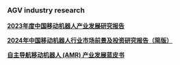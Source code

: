 ### AGV industry research



**[2023年度中国移动机器人产业发展研究报告](http://m.agv-amr.com/news/show.php?itemid=1732)**

 [**2024年中国移动机器人行业市场前景及投资研究报告（简版）**](https://wap.seccw.com/document/detail/id/24884.html)

[**自主导航移动机器人 (AMR) 产业发展蓝皮书**](https://xzlrobot.yunzhan365.com/books/ktua/mobile/index.html)

